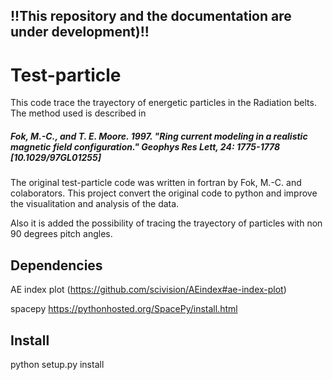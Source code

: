 ## !!This repository and the documentation are under development)!!

# Test-particle  
This code trace the trayectory of energetic particles in the Radiation belts. The method used is described in 
##### Fok, M.-C., and T. E. Moore. 1997. "Ring current modeling in a realistic magnetic field configuration." Geophys Res Lett, 24: 1775-1778 [10.1029/97GL01255]

The original test-particle code was written in fortran by Fok, M.-C. and colaborators. This project convert the original code to python and improve the visualitation and analysis of the data. 

Also it is added the possibility of tracing the trayectory of particles with non 90 degrees pitch angles.
## Dependencies

AE index plot (https://github.com/scivision/AEindex#ae-index-plot)

spacepy https://pythonhosted.org/SpacePy/install.html

## Install

python setup.py install
